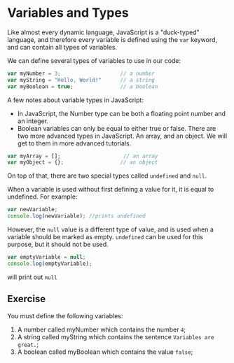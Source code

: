 # Variables and Types
Like almost every dynamic language, JavaScript is a "duck-typed" language, and therefore every variable is defined using the ``var`` keyword, and can contain all types of variables.

We can define several types of variables to use in our code:

```js
var myNumber = 3;                   // a number
var myString = "Hello, World!"      // a string
var myBoolean = true;               // a boolean
```
A few notes about variable types in JavaScript:

- In JavaScript, the Number type can be both a floating point number and an integer.
- Boolean variables can only be equal to either true or false.
There are two more advanced types in JavaScript. An array, and an object. We will get to them in more advanced tutorials.

```js
var myArray = [];                    // an array
var myObject = {};                  // an object
```
On top of that, there are two special types called ``undefined`` and ``null``.

When a variable is used without first defining a value for it, it is equal to undefined. For example:

```js
var newVariable;
console.log(newVariable); //prints undefined
```
However, the ``null`` value is a different type of value, and is used when a variable should be marked as empty. ``undefined`` can be used for this purpose, but it should not be used.

```js
var emptyVariable = null;
console.log(emptyVariable);
```
will print out ``null``

## Exercise
You must define the following variables:

1. A number called myNumber which contains the number ``4``;
2. A string called myString which contains the sentence ``Variables are great.``;
3. A boolean called myBoolean which contains the value ``false``;
